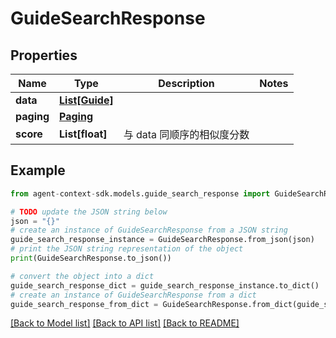 # GuideSearchResponse


## Properties

Name | Type | Description | Notes
------------ | ------------- | ------------- | -------------
**data** | [**List[Guide]**](Guide.md) |  | 
**paging** | [**Paging**](Paging.md) |  | 
**score** | **List[float]** | 与 data 同顺序的相似度分数 | 

## Example

```python
from agent-context-sdk.models.guide_search_response import GuideSearchResponse

# TODO update the JSON string below
json = "{}"
# create an instance of GuideSearchResponse from a JSON string
guide_search_response_instance = GuideSearchResponse.from_json(json)
# print the JSON string representation of the object
print(GuideSearchResponse.to_json())

# convert the object into a dict
guide_search_response_dict = guide_search_response_instance.to_dict()
# create an instance of GuideSearchResponse from a dict
guide_search_response_from_dict = GuideSearchResponse.from_dict(guide_search_response_dict)
```
[[Back to Model list]](../README.md#documentation-for-models) [[Back to API list]](../README.md#documentation-for-api-endpoints) [[Back to README]](../README.md)


